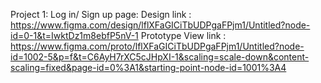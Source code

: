 Project 1: Log in/ Sign up page:
Design link : https://www.figma.com/design/lflXFaGICiTbUDPgaFPjm1/Untitled?node-id=0-1&t=IwktDz1m8ebfP5nV-1
Prototype View link : https://www.figma.com/proto/lflXFaGICiTbUDPgaFPjm1/Untitled?node-id=1002-5&p=f&t=C6AyH7rXC5cJHpXI-1&scaling=scale-down&content-scaling=fixed&page-id=0%3A1&starting-point-node-id=1001%3A4
